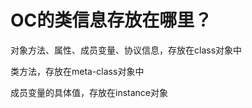 # OC的类信息存放在哪里？

对象方法、属性、成员变量、协议信息，存放在class对象中&#x20;

类方法，存放在meta-class对象中&#x20;

成员变量的具体值，存放在instance对象
